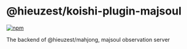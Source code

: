 # @hieuzest/koishi-plugin-majsoul

[![npm](https://img.shields.io/npm/v/@hieuzest/koishi-plugin-majsoul-launcher?style=flat-square)](https://www.npmjs.com/package/@hieuzest/koishi-plugin-majsoul)

The backend of @hieuzest/mahjong, majsoul observation server